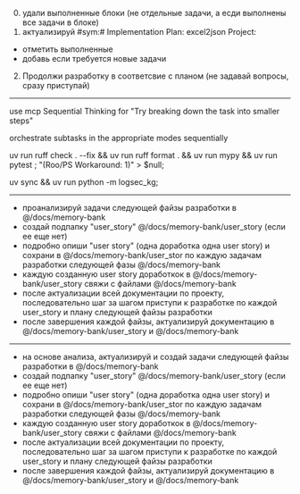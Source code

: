 0. удали выполненные блоки (не отдельные задачи, а есди выполнены все задачи в блоке)
1. актуализируй #sym:# Implementation Plan: excel2json Project:
- отметить выполненные
-  добавь если требуется новые задачи
2. Продолжи разработку в соответсвие с планом (не задавай вопросы, сразу приступай)


---
use mcp Sequential Thinking for "Try breaking down the task into smaller steps"


orchestrate subtasks in the appropriate modes sequentially



uv run ruff check . --fix && uv run ruff format . && uv run mypy && uv run pytest ; "(Roo/PS Workaround: 1)" > $null;

uv sync && uv run python -m logsec_kg; 



---
- проанализируй задачи следующей файзы разработки в @/docs/memory-bank 
- создай подпапку "user_story" @/docs/memory-bank/user_story (если ее еще нет)
- подробно опиши "user story" (одна доработка одна user story) и сохрани в @/docs/memory-bank/user_stor по каждую задачам разработки следующей фазы @/docs/memory-bank 
- каждую созданную user story доработкок в @/docs/memory-bank/user_story свяжи c файлами @/docs/memory-bank 
- после актуализации всей документации по проекту, последовательно шаг за шагом приступи к разработке по каждой user_story и плану следующей файзы разработки 
- после завершения каждой файзы, актуализируй документацию в @/docs/memory-bank/user_story  и @/docs/memory-bank

---

- на основе анализа, актуализируй и создай задачи следующей файзы разработки в @/docs/memory-bank 
- создай подпапку "user_story" @/docs/memory-bank/user_story (если ее еще нет)
- подробно опиши "user story" (одна доработка одна user story) и сохрани в @/docs/memory-bank/user_stor по каждую задачам разработки следующей фазы @/docs/memory-bank 
- каждую созданную user story доработкок в @/docs/memory-bank/user_story свяжи c файлами @/docs/memory-bank 
- после актуализации всей документации по проекту, последовательно шаг за шагом приступи к разработке по каждой user_story и плану следующей файзы разработки 
- после завершения каждой файзы, актуализируй документацию в @/docs/memory-bank/user_story  и @/docs/memory-bank